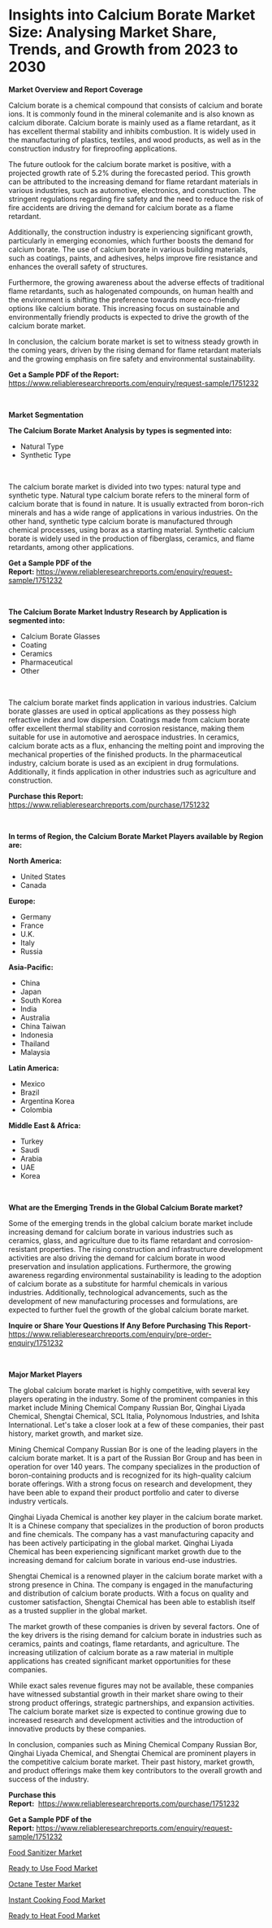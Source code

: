 <p><h1>Insights into Calcium Borate Market Size: Analysing Market Share, Trends, and Growth from 2023 to 2030</h1></p><p><strong>Market Overview and Report Coverage</strong></p>
<p><p>Calcium borate is a chemical compound that consists of calcium and borate ions. It is commonly found in the mineral colemanite and is also known as calcium diborate. Calcium borate is mainly used as a flame retardant, as it has excellent thermal stability and inhibits combustion. It is widely used in the manufacturing of plastics, textiles, and wood products, as well as in the construction industry for fireproofing applications.</p><p>The future outlook for the calcium borate market is positive, with a projected growth rate of 5.2% during the forecasted period. This growth can be attributed to the increasing demand for flame retardant materials in various industries, such as automotive, electronics, and construction. The stringent regulations regarding fire safety and the need to reduce the risk of fire accidents are driving the demand for calcium borate as a flame retardant.</p><p>Additionally, the construction industry is experiencing significant growth, particularly in emerging economies, which further boosts the demand for calcium borate. The use of calcium borate in various building materials, such as coatings, paints, and adhesives, helps improve fire resistance and enhances the overall safety of structures.</p><p>Furthermore, the growing awareness about the adverse effects of traditional flame retardants, such as halogenated compounds, on human health and the environment is shifting the preference towards more eco-friendly options like calcium borate. This increasing focus on sustainable and environmentally friendly products is expected to drive the growth of the calcium borate market.</p><p>In conclusion, the calcium borate market is set to witness steady growth in the coming years, driven by the rising demand for flame retardant materials and the growing emphasis on fire safety and environmental sustainability.</p></p>
<p><strong>Get a Sample PDF of the Report:</strong> <a href="https://www.reliableresearchreports.com/enquiry/request-sample/1751232">https://www.reliableresearchreports.com/enquiry/request-sample/1751232</a></p>
<p>&nbsp;</p>
<p><strong>Market Segmentation</strong></p>
<p><strong>The Calcium Borate Market Analysis by types is segmented into:</strong></p>
<p><ul><li>Natural Type</li><li>Synthetic Type</li></ul></p>
<p>&nbsp;</p>
<p><p>The calcium borate market is divided into two types: natural type and synthetic type. Natural type calcium borate refers to the mineral form of calcium borate that is found in nature. It is usually extracted from boron-rich minerals and has a wide range of applications in various industries. On the other hand, synthetic type calcium borate is manufactured through chemical processes, using borax as a starting material. Synthetic calcium borate is widely used in the production of fiberglass, ceramics, and flame retardants, among other applications.</p></p>
<p><strong>Get a Sample PDF of the Report:</strong>&nbsp;<a href="https://www.reliableresearchreports.com/enquiry/request-sample/1751232">https://www.reliableresearchreports.com/enquiry/request-sample/1751232</a></p>
<p>&nbsp;</p>
<p><strong>The Calcium Borate Market Industry Research by Application is segmented into:</strong></p>
<p><ul><li>Calcium Borate Glasses</li><li>Coating</li><li>Ceramics</li><li>Pharmaceutical</li><li>Other</li></ul></p>
<p>&nbsp;</p>
<p><p>The calcium borate market finds application in various industries. Calcium borate glasses are used in optical applications as they possess high refractive index and low dispersion. Coatings made from calcium borate offer excellent thermal stability and corrosion resistance, making them suitable for use in automotive and aerospace industries. In ceramics, calcium borate acts as a flux, enhancing the melting point and improving the mechanical properties of the finished products. In the pharmaceutical industry, calcium borate is used as an excipient in drug formulations. Additionally, it finds application in other industries such as agriculture and construction.</p></p>
<p><strong>Purchase this Report:</strong>&nbsp; <a href="https://www.reliableresearchreports.com/purchase/1751232">https://www.reliableresearchreports.com/purchase/1751232</a></p>
<p>&nbsp;</p>
<p><strong>In terms of Region, the Calcium Borate Market Players available by Region are:</strong></p>
<p>
    <p> <strong> North America: </strong>
        <ul>
            <li>United States</li>
            <li>Canada</li>
        </ul>
        </p> 
    <p> <strong> Europe: </strong>
        <ul>
            <li>Germany</li>
            <li>France</li>
            <li>U.K.</li>
            <li>Italy</li>
            <li>Russia</li>
        </ul>
        </p> 
    <p> <strong> Asia-Pacific: </strong>
        <ul>
            <li>China</li>
            <li>Japan</li>
            <li>South Korea</li>
            <li>India</li>
            <li>Australia</li>
            <li>China Taiwan</li>
            <li>Indonesia</li>
            <li>Thailand</li>
            <li>Malaysia</li>
        </ul>
        </p> 
    <p> <strong> Latin America: </strong>
        <ul>
            <li>Mexico</li>
            <li>Brazil</li>
            <li>Argentina Korea</li>
            <li>Colombia</li>
        </ul>
        </p> 
    <p> <strong> Middle East & Africa: </strong>
        <ul>
            <li>Turkey</li>
            <li>Saudi</li>
            <li>Arabia</li>
            <li>UAE</li>
            <li>Korea</li>
        </ul>
    </p>
    </p>
<p>&nbsp;</p>
<p><strong>What are the Emerging Trends in the Global Calcium Borate market?</strong></p>
<p><p>Some of the emerging trends in the global calcium borate market include increasing demand for calcium borate in various industries such as ceramics, glass, and agriculture due to its flame retardant and corrosion-resistant properties. The rising construction and infrastructure development activities are also driving the demand for calcium borate in wood preservation and insulation applications. Furthermore, the growing awareness regarding environmental sustainability is leading to the adoption of calcium borate as a substitute for harmful chemicals in various industries. Additionally, technological advancements, such as the development of new manufacturing processes and formulations, are expected to further fuel the growth of the global calcium borate market.</p></p>
<p><strong>Inquire or Share Your Questions If Any Before Purchasing This Report</strong>- <a href="https://www.reliableresearchreports.com/enquiry/pre-order-enquiry/1751232">https://www.reliableresearchreports.com/enquiry/pre-order-enquiry/1751232</a></p>
<p>&nbsp;</p>
<p><strong>Major Market Players</strong></p>
<p><p>The global calcium borate market is highly competitive, with several key players operating in the industry. Some of the prominent companies in this market include Mining Chemical Company Russian Bor, Qinghai Liyada Chemical, Shengtai Chemical, SCL Italia, Polynomous Industries, and Ishita International. Let's take a closer look at a few of these companies, their past history, market growth, and market size.</p><p>Mining Chemical Company Russian Bor is one of the leading players in the calcium borate market. It is a part of the Russian Bor Group and has been in operation for over 140 years. The company specializes in the production of boron-containing products and is recognized for its high-quality calcium borate offerings. With a strong focus on research and development, they have been able to expand their product portfolio and cater to diverse industry verticals. </p><p>Qinghai Liyada Chemical is another key player in the calcium borate market. It is a Chinese company that specializes in the production of boron products and fine chemicals. The company has a vast manufacturing capacity and has been actively participating in the global market. Qinghai Liyada Chemical has been experiencing significant market growth due to the increasing demand for calcium borate in various end-use industries. </p><p>Shengtai Chemical is a renowned player in the calcium borate market with a strong presence in China. The company is engaged in the manufacturing and distribution of calcium borate products. With a focus on quality and customer satisfaction, Shengtai Chemical has been able to establish itself as a trusted supplier in the global market.</p><p>The market growth of these companies is driven by several factors. One of the key drivers is the rising demand for calcium borate in industries such as ceramics, paints and coatings, flame retardants, and agriculture. The increasing utilization of calcium borate as a raw material in multiple applications has created significant market opportunities for these companies.</p><p>While exact sales revenue figures may not be available, these companies have witnessed substantial growth in their market share owing to their strong product offerings, strategic partnerships, and expansion activities. The calcium borate market size is expected to continue growing due to increased research and development activities and the introduction of innovative products by these companies.</p><p>In conclusion, companies such as Mining Chemical Company Russian Bor, Qinghai Liyada Chemical, and Shengtai Chemical are prominent players in the competitive calcium borate market. Their past history, market growth, and product offerings make them key contributors to the overall growth and success of the industry.</p></p>
<p><strong>Purchase this Report:</strong>&nbsp;&nbsp;<a href="https://www.reliableresearchreports.com/purchase/1751232">https://www.reliableresearchreports.com/purchase/1751232</a></p>
<p></p>
<p><strong>Get a Sample PDF of the Report:</strong>&nbsp;<a href="https://www.reliableresearchreports.com/enquiry/request-sample/1751232">https://www.reliableresearchreports.com/enquiry/request-sample/1751232</a></p>
<p><p><a href="https://medium.com/@dougschmidt645/food-sanitizer-market-insights-into-market-cagr-market-trends-and-growth-strategies-77a593ca5911">Food Sanitizer Market</a></p><p><a href="https://medium.com/@samirmayert107/ready-to-use-food-market-report-reveals-the-latest-trends-and-growth-opportunities-of-this-market-876bfaa108f5">Ready to Use Food Market</a></p><p><a href="https://medium.com/@gabriellemcgrath66/octane-tester-market-trends-forecast-and-competitive-analysis-to-2030-bf9b7e7d1773">Octane Tester Market</a></p><p><a href="https://medium.com/@eltaroberts2662/instant-cooking-food-market-insight-market-trends-growth-forecasted-from-2023-to-2030-f6e58f2c0c80">Instant Cooking Food Market</a></p><p><a href="https://medium.com/@lottierunte2662/ready-to-heat-food-market-share-evolution-and-market-growth-trends-2023-2030-e6a5b23a90d6">Ready to Heat Food Market</a></p></p>